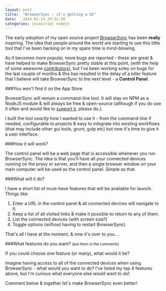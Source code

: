 ```yaml
---
layout: post
title:  "BrowserSync - it's getting a UI"
date:   2014-01-14 20:51:39
categories: javascript nodejs
---
```


The early adoption of my open source project [BrowserSync](http://browsersync.io) has been **really** inspiring. The idea that people around the world are starting to use this little tool that I've been hacking on in my spare time is mind-blowing.

As it becomes more popular, more bugs are reported - these are great & have helped to make BrowserSync pretty stable at this point, (with the help of some awesome [contributors](https://github.com/shakyShane/browser-sync/graphs/contributors)), but I've been working soley on bugs for the last couple of months & this has resulted in the delay of a killer feature that I believe will take BrowserSync to the next level - a **Control Panel**.

###You won't find it on the App Store

BrowserSync will remain a command-line tool. It will stay on NPM as a NodeJS module & will always be free & open-source (although if you do use it often and would like to [support it](https://github.com/shakyShane/browser-sync#support), please do.).

I built the tool *exactly* how I wanted to use it - from the command-line if needed, configurable to projects & easy to integrate into existing workflows (that may include other gui tools, grunt, gulp etc) but now it's time to give it a user interface.

###How it will work?

The control panel will be a web page that is accessible whenever you run BrowserSync. The idea is that you'll have all your connected devices running on the proxy or server, and then a single browser window on your main computer will be used as the control panel. Simple as that.

###What will it do?

I have a short list of must-have features that will be available for launch. Things like:

1. Enter a URL in the control panel & all connected devices will navigate to it.
2. Keep a list of all visited links & make it possible to return to any of them.
3. List the connected devices (with screen size?)
5. Toggle options (without having to restart BrowserSync)

That's all I have at the moment, & now it's over to you....

###What features do you want? <small>(put them in the comments)</small>

If you could choose one feature (or many), what would it be? 

Imagine having access to all of the connected devices when using BrowserSync - what would you want to do? I've listed my top 4 features above, but I'm curious what everyone else would want to do!

Comment below & together let's make BrowserSync even better!